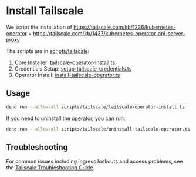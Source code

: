 # Install Tailscale

We script the installation of
https://tailscale.com/kb/1236/kubernetes-operator +
https://tailscale.com/kb/1437/kubernetes-operator-api-server-proxy

The scripts are in [scripts/tailscale](../scripts/tailscale/):

1. Core Installer:
   [tailscale-operator-install.ts](../scripts/tailscale/tailscale-operator-install.ts)
2. Credentials Setup:
   [setup-tailscale-credentials.ts](../scripts/tailscale/setup-tailscale-credentials.ts)
3. Operator Install:
   [install-tailscale-operator.ts](../scripts/tailscale/install-tailscale-operator.ts)

## Usage

```bash
deno run --allow-all scripts/tailscale/tailscale-operator-install.ts
```

If you need to uninstall the operator, you can run:

```bash
deno run --allow-all scripts/tailscale/uninstall-tailscale-operator.ts
```

## Troubleshooting

For common issues including ingress lockouts and access problems, see the [Tailscale Troubleshooting Guide](./troubleshooting.md).

